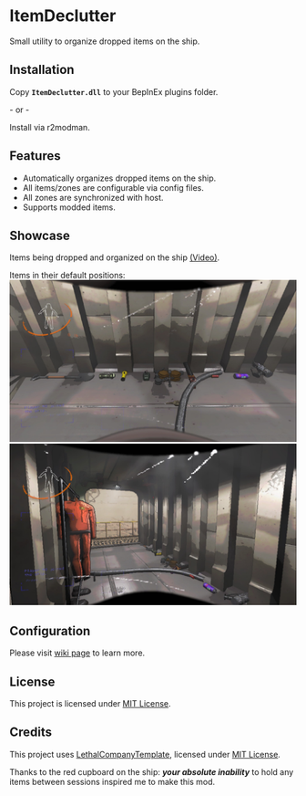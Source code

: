 # ItemDeclutter

Small utility to organize dropped items on the ship.

## Installation

Copy **`ItemDeclutter.dll`** to your BepInEx plugins folder.

\- or -

Install via r2modman.

## Features

- Automatically organizes dropped items on the ship.
- All items/zones are configurable via config files.
- All zones are synchronized with host.
- Supports modded items.

## Showcase

Items being dropped and organized on the ship [(Video)](https://i.imgur.com/yHooIdp.mp4).

Items in their default positions:
![](https://raw.githubusercontent.com/AndreyMrovol/LethalItemsDeclutter/main/Showcase/defaults.jpg)
![](https://raw.githubusercontent.com/AndreyMrovol/LethalItemsDeclutter/main/Showcase/defaults-wide.jpg)

## Configuration

Please visit [wiki page](https://github.com/AndreyMrovol/LethalItemsDeclutter/wiki) to learn more.

## License

This project is licensed under [MIT License](https://github.com/AndreyMrovol/LethalItemsDeclutter/blob/main/LICENSE).

## Credits

This project uses [LethalCompanyTemplate](https://github.com/LethalCompany/LethalCompanyTemplate), licensed under [MIT License](https://github.com/LethalCompany/LethalCompanyTemplate/blob/main/LICENSE).

Thanks to the red cupboard on the ship: **_your absolute inability_** to hold any items between sessions inspired me to make this mod.
